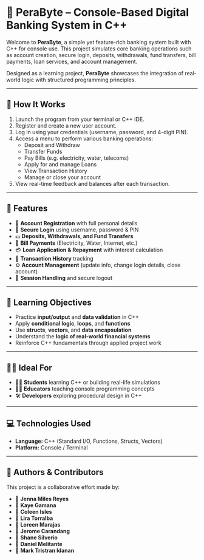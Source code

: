 # 💸 PeraByte – Console-Based Digital Banking System in C++

Welcome to **PeraByte**, a simple yet feature-rich banking system built with C++ for console use. This project simulates core banking operations such as account creation, secure login, deposits, withdrawals, fund transfers, bill payments, loan services, and account management.

Designed as a learning project, **PeraByte** showcases the integration of real-world logic with structured programming principles.

---

## 📘 How It Works

1. Launch the program from your terminal or C++ IDE.
2. Register and create a new user account.
3. Log in using your credentials (username, password, and 4-digit PIN).
4. Access a menu to perform various banking operations:
   - Deposit and Withdraw
   - Transfer Funds
   - Pay Bills (e.g. electricity, water, telecoms)
   - Apply for and manage Loans
   - View Transaction History
   - Manage or close your account
5. View real-time feedback and balances after each transaction.

---

## 🔧 Features

- 🧾 **Account Registration** with full personal details
- 🔐 **Secure Login** using username, password & PIN
- 💵 **Deposits, Withdrawals, and Fund Transfers**
- 🧾 **Bill Payments** (Electricity, Water, Internet, etc.)
- 💳 **Loan Application & Repayment** with interest calculation
- 📜 **Transaction History** tracking
- ⚙️ **Account Management** (update info, change login details, close account)
- 🔄 **Session Handling** and secure logout

---

## 🎯 Learning Objectives

- Practice **input/output** and **data validation** in C++
- Apply **conditional logic**, **loops**, and **functions**
- Use **structs**, **vectors**, and **data encapsulation**
- Understand the **logic of real-world financial systems**
- Reinforce C++ fundamentals through applied project work

---

## 👨‍🏫 Ideal For

- 🧑‍🎓 **Students** learning C++ or building real-life simulations  
- 👩‍🏫 **Educators** teaching console programming concepts  
- 🛠️ **Developers** exploring procedural design in C++

---
## 💻 Technologies Used

- **Language:** C++ (Standard I/O, Functions, Structs, Vectors)
- **Platform:** Console / Terminal

---

## 👥 Authors & Contributors

This project is a collaborative effort made by:

- 👤 **Jenna Miles Reyes** 
- 👤 **Kaye Gamana** 
- 👤 **Coleen Isles** 
- 👤 **Lira Torralba**
- 👤 **Loreen Marajas**
- 👤 **Jerome Carandang**
- 👤 **Shane Silverio**
- 👤 **Daniel Melitante**
- 👤 **Mark Tristran Idanan**
